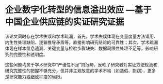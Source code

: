 # 企业数字化转型的信息溢出效应 —基于中国企业供应链的实证研究证据

该论文同时存在学术失误和学术疏漏，首先，学术失误体现在变量度量方法误用、内生性处理缺陷、逻辑推导矛盾等，直接影响研究结论的可靠性；其次，学术疏漏体现在样本信息遗漏、关键变量与检验步骤缺失、数据局限性处理不足等，影响研究的完整性和透明度。

这些问题均属于学术研究中“严谨性不足”的范畴，反映了研究者对实证方法规范和研究完整性的把握不够充分，但并非主观故意的学术不端（如造假、剽窃），更多是研究能力或细致程度的局限。
